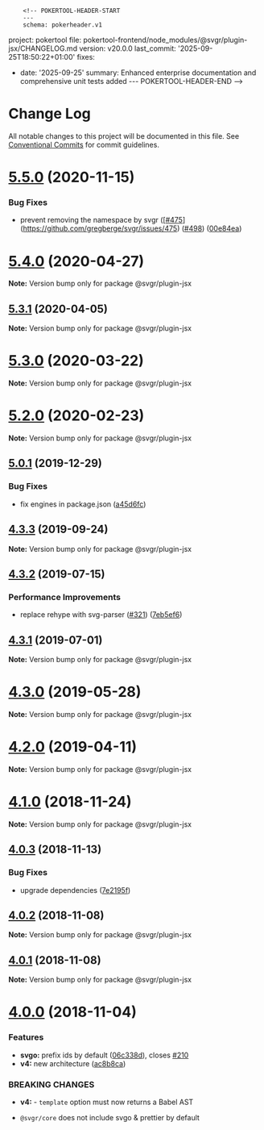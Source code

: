         <!-- POKERTOOL-HEADER-START
        ---
        schema: pokerheader.v1
project: pokertool
file: pokertool-frontend/node_modules/@svgr/plugin-jsx/CHANGELOG.md
version: v20.0.0
last_commit: '2025-09-25T18:50:22+01:00'
fixes:
- date: '2025-09-25'
  summary: Enhanced enterprise documentation and comprehensive unit tests added
        ---
        POKERTOOL-HEADER-END -->
# Change Log

All notable changes to this project will be documented in this file.
See [Conventional Commits](https://conventionalcommits.org) for commit guidelines.

# [5.5.0](https://github.com/gregberge/svgr/tree/master/packages/plugin-jsx/compare/v5.4.0...v5.5.0) (2020-11-15)


### Bug Fixes

* prevent removing the namespace by svgr ([[#475](https://github.com/gregberge/svgr/tree/master/packages/plugin-jsx/issues/475)](https://github.com/gregberge/svgr/issues/475) ([#498](https://github.com/gregberge/svgr/tree/master/packages/plugin-jsx/issues/498)) ([00e84ea](https://github.com/gregberge/svgr/tree/master/packages/plugin-jsx/commit/00e84ead96d89bcbd072b9585b4db1365e392d33))





# [5.4.0](https://github.com/gregberge/svgr/tree/master/packages/plugin-jsx/compare/v5.3.1...v5.4.0) (2020-04-27)

**Note:** Version bump only for package @svgr/plugin-jsx





## [5.3.1](https://github.com/gregberge/svgr/tree/master/packages/plugin-jsx/compare/v5.3.0...v5.3.1) (2020-04-05)

**Note:** Version bump only for package @svgr/plugin-jsx





# [5.3.0](https://github.com/gregberge/svgr/tree/master/packages/plugin-jsx/compare/v5.2.0...v5.3.0) (2020-03-22)

**Note:** Version bump only for package @svgr/plugin-jsx





# [5.2.0](https://github.com/gregberge/svgr/tree/master/packages/plugin-jsx/compare/v5.1.0...v5.2.0) (2020-02-23)

**Note:** Version bump only for package @svgr/plugin-jsx





## [5.0.1](https://github.com/gregberge/svgr/tree/master/packages/plugin-jsx/compare/v5.0.0...v5.0.1) (2019-12-29)


### Bug Fixes

* fix engines in package.json ([a45d6fc](https://github.com/gregberge/svgr/tree/master/packages/plugin-jsx/commit/a45d6fc8b43402bec60ed4e9273f90fdc65a23a7))





## [4.3.3](https://github.com/gregberge/svgr/tree/master/packages/plugin-jsx/compare/v4.3.2...v4.3.3) (2019-09-24)

**Note:** Version bump only for package @svgr/plugin-jsx





## [4.3.2](https://github.com/gregberge/svgr/tree/master/packages/plugin-jsx/compare/v4.3.1...v4.3.2) (2019-07-15)


### Performance Improvements

* replace rehype with svg-parser ([#321](https://github.com/gregberge/svgr/tree/master/packages/plugin-jsx/issues/321)) ([7eb5ef6](https://github.com/gregberge/svgr/tree/master/packages/plugin-jsx/commit/7eb5ef6))





## [4.3.1](https://github.com/gregberge/svgr/tree/master/packages/plugin-jsx/compare/v4.3.0...v4.3.1) (2019-07-01)

**Note:** Version bump only for package @svgr/plugin-jsx





# [4.3.0](https://github.com/gregberge/svgr/tree/master/packages/plugin-jsx/compare/v4.2.0...v4.3.0) (2019-05-28)

**Note:** Version bump only for package @svgr/plugin-jsx





# [4.2.0](https://github.com/gregberge/svgr/tree/master/packages/plugin-jsx/compare/v4.1.0...v4.2.0) (2019-04-11)

**Note:** Version bump only for package @svgr/plugin-jsx





# [4.1.0](https://github.com/gregberge/svgr/compare/v4.0.4...v4.1.0) (2018-11-24)

**Note:** Version bump only for package @svgr/plugin-jsx





## [4.0.3](https://github.com/gregberge/svgr/compare/v4.0.2...v4.0.3) (2018-11-13)


### Bug Fixes

* upgrade dependencies ([7e2195f](https://github.com/gregberge/svgr/commit/7e2195f))





## [4.0.2](https://github.com/gregberge/svgr/compare/v4.0.1...v4.0.2) (2018-11-08)

**Note:** Version bump only for package @svgr/plugin-jsx





## [4.0.1](https://github.com/gregberge/svgr/compare/v4.0.0...v4.0.1) (2018-11-08)

**Note:** Version bump only for package @svgr/plugin-jsx





# [4.0.0](https://github.com/gregberge/svgr/compare/v3.1.0...v4.0.0) (2018-11-04)


### Features

* **svgo:** prefix ids by default ([06c338d](https://github.com/gregberge/svgr/commit/06c338d)), closes [#210](https://github.com/gregberge/svgr/issues/210)
* **v4:** new architecture ([ac8b8ca](https://github.com/gregberge/svgr/commit/ac8b8ca))


### BREAKING CHANGES

* **v4:** - `template` option must now returns a Babel AST
- `@svgr/core` does not include svgo & prettier by default
